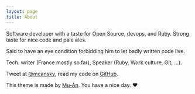```yaml
---
layout: page
title: About
---
```


Software developer with a taste for Open Source, devops, and Ruby. Strong taste for nice code and pale ales.

Said to have an eye condition forbidding him to let badly written code live.

Tech. writer (France mostly so far), Speaker (Ruby, Work culture, Git, ...).

Tweet at [@mcansky](http://twitter.com/mcansky), read my code on [GitHub](http://github.com/mcansky).

This theme is made by [Mu-An](http://muan.co). You have a nice day. ♥

